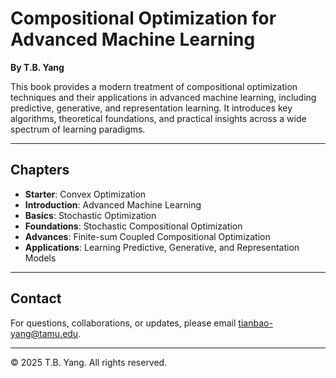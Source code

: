 # Compositional Optimization for Advanced Machine Learning

**By T.B. Yang**

This book provides a modern treatment of compositional optimization techniques and their applications in advanced machine learning, including predictive, generative, and representation learning. It introduces key algorithms, theoretical foundations, and practical insights across a wide spectrum of learning paradigms.

---

## Chapters

- **Starter**: Convex Optimization  
- **Introduction**: Advanced Machine Learning  
- **Basics**: Stochastic Optimization  
- **Foundations**: Stochastic Compositional Optimization  
- **Advances**: Finite-sum Coupled Compositional Optimization  
- **Applications**: Learning Predictive, Generative, and Representation Models  

---

## Contact

For questions, collaborations, or updates, please email [tianbao-yang@tamu.edu](mailto:tianbao-yang@tamu.edu).

---

© 2025 T.B. Yang. All rights reserved.
